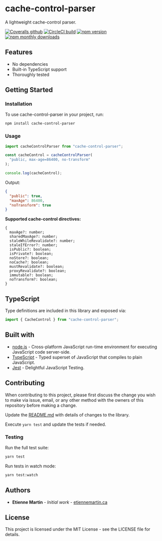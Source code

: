 # cache-control-parser

A lightweight cache-control parser.

[![Coveralls github](https://img.shields.io/coveralls/github/etienne-martin/cache-control-parser.svg)](https://coveralls.io/github/etienne-martin/cache-control-parser)
[![CircleCI build](https://img.shields.io/circleci/project/github/etienne-martin/cache-control-parser.svg)](https://circleci.com/gh/etienne-martin/cache-control-parser)
[![npm version](https://img.shields.io/npm/v/cache-control-parser.svg)](https://www.npmjs.com/package/cache-control-parser)
[![npm monthly downloads](https://img.shields.io/npm/dm/cache-control-parser.svg)](https://www.npmjs.com/package/cache-control-parser)

## Features

- No dependencies
- Built-in TypeScript support
- Thoroughly tested

## Getting Started

### Installation

To use cache-control-parser in your project, run:

```bash
npm install cache-control-parser
```

### Usage

```javascript
import cacheControlParser from "cache-control-parser";

const cacheControl = cacheControlParser(
  "public, max-age=86400, no-transform"
);

console.log(cacheControl);
```

Output:

```json
{
  "public": true,
  "maxAge": 86400,
  "noTransform": true
}
```

**Supported cache-control directives:**

```
{
  maxAge?: number;
  sharedMaxAge?: number;
  staleWhileRevalidate?: number;
  staleIfError?: number;
  isPublic?: boolean;
  isPrivate?: boolean;
  noStore?: boolean;
  noCache?: boolean;
  mustRevalidate?: boolean;
  proxyRevalidate?: boolean;
  immutable?: boolean;
  noTransform?: boolean;
}
```

## TypeScript

Type definitions are included in this library and exposed via:

```typescript
import { CacheControl } from "cache-control-parser";
```

## Built with

- [node.js](https://nodejs.org/en/) - Cross-platform JavaScript run-time environment for executing JavaScript code server-side.
- [TypeScript](https://www.typescriptlang.org/) - Typed superset of JavaScript that compiles to plain JavaScript.
- [Jest](https://facebook.github.io/jest/) - Delightful JavaScript Testing.

## Contributing

When contributing to this project, please first discuss the change you wish to make via issue, email, or any other method with the owners of this repository before making a change.

Update the [README.md](https://github.com/etienne-martin/cache-control-parser/blob/master/README.md) with details of changes to the library.

Execute `yarn test` and update the tests if needed.

### Testing

Run the full test suite:

```bash
yarn test
```

Run tests in watch mode:

```bash
yarn test:watch
```

## Authors

- **Etienne Martin** - _Initial work_ - [etiennemartin.ca](https://etiennemartin.ca/)

## License

This project is licensed under the MIT License - see the LICENSE file for details.
